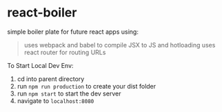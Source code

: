 # react-boiler
simple boiler plate for future react apps using:
> uses webpack and babel to compile JSX to JS and hotloading
> uses react router for routing URLs


To Start Local Dev Env:

1. cd into parent directory
2. run `npm run production` to create your dist folder
3. run `npm start` to start the dev server
4. navigate to `localhost:8080`


